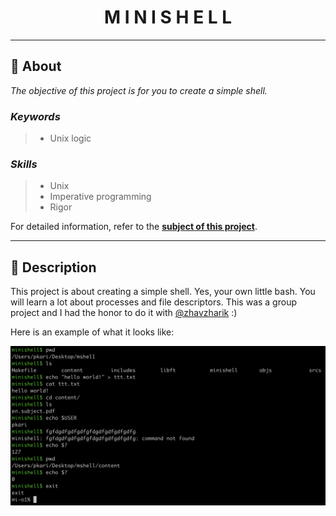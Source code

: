 <h1 align="center">
    M I N I S H E L L
</h1>

___

## :memo: **About**

_The objective of this project is for you to create a simple shell._

### *Keywords*  
> + Unix logic

### *Skills*
> + Unix
> + Imperative programming
> + Rigor

For detailed information, refer to the [**subject of this project**](https://github.com/cherdantsevilya/minishell/blob/main/content/en.subject.pdf).

___

## 🚀 **Description**

This project is about creating a simple shell. Yes, your own little bash. You will learn a lot about processes and file descriptors. This was a group project and I had the honor to do it with [@zhavzharik](https://github.com/zhavzharik) :)


Here is an example of what it looks like:

<p align="center">
    <img src="https://github.com/cherdantsevilya/minishell/blob/main/content/Screen%20Shot%202022-06-01%20at%206.28.06%20PM.png">
</p>
